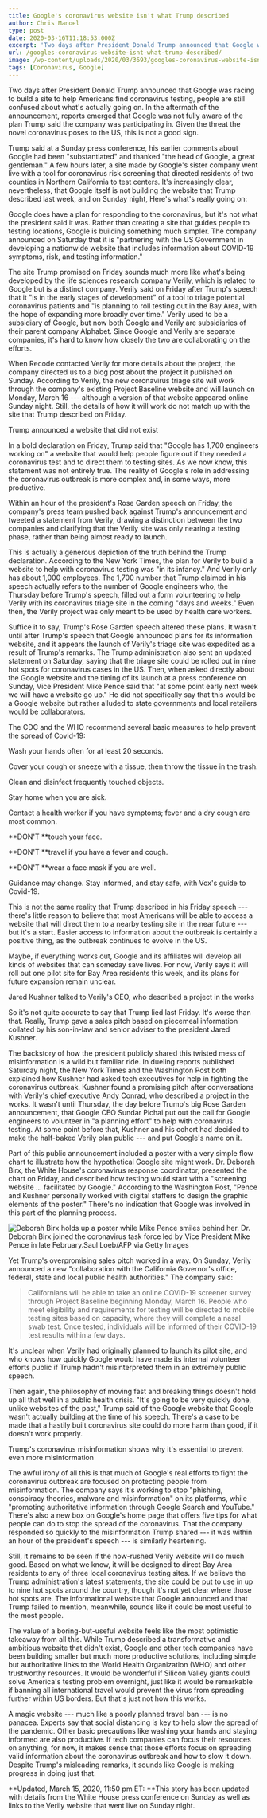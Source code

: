 ```yaml
---
title: Google's coronavirus website isn't what Trump described
author: Chris Manoel
type: post
date: 2020-03-16T11:18:53.000Z
excerpt: 'Two days after President Donald Trump announced that Google was racing to build a site to help Americans find coronavirus testing, people are still confused about what''s actually going on. In the aftermath of the announcement, reports emerged that Google was not fully aware of the plan Trump said the company was participating in. Given&hellip;'
url: /googles-coronavirus-website-isnt-what-trump-described/
image: /wp-content/uploads/2020/03/3693/googles-coronavirus-website-isnt-what-trump-described.jpg
tags: [Coronavirus, Google]
---
```


Two days after President Donald Trump announced that Google was racing to build a site to help Americans find coronavirus testing, people are still confused about what's actually going on. In the aftermath of the announcement, reports emerged that Google was not fully aware of the plan Trump said the company was participating in. Given the threat the novel coronavirus poses to the US, this is not a good sign.

Trump said at a Sunday press conference, his earlier comments about Google had been "substantiated" and thanked "the head of Google, a great gentleman." A few hours later, a site made by Google's sister company went live with a tool for coronavirus risk screening that directed residents of two counties in Northern California to test centers. It's increasingly clear, nevertheless, that Google itself is not building the website that Trump described last week, and on Sunday night, Here's what's really going on:

Google does have a plan for responding to the coronavirus, but it's not what the president said it was. Rather than creating a site that guides people to testing locations, Google is building something much simpler. The company announced on Saturday that it is "partnering with the US Government in developing a nationwide website that includes information about COVID-19 symptoms, risk, and testing information."

The site Trump promised on Friday sounds much more like what's being developed by the life sciences research company Verily, which is related to Google but is a distinct company. Verily said on Friday after Trump's speech that it "is in the early stages of development" of a tool to triage potential coronavirus patients and "is planning to roll testing out in the Bay Area, with the hope of expanding more broadly over time." Verily used to be a subsidiary of Google, but now both Google and Verily are subsidiaries of their parent company Alphabet. Since Google and Verily are separate companies, it's hard to know how closely the two are collaborating on the efforts.

When Recode contacted Verily for more details about the project, the company directed us to a blog post about the project it published on Sunday. According to Verily, the new coronavirus triage site will work through the company's existing Project Baseline website and will launch on Monday, March 16 --- although a version of that website appeared online Sunday night. Still, the details of how it will work do not match up with the site that Trump described on Friday.

Trump announced a website that did not exist

In a bold declaration on Friday, Trump said that "Google has 1,700 engineers working on" a website that would help people figure out if they needed a coronavirus test and to direct them to testing sites. As we now know, this statement was not entirely true. The reality of Google's role in addressing the coronavirus outbreak is more complex and, in some ways, more productive.

Within an hour of the president's Rose Garden speech on Friday, the company's press team pushed back against Trump's announcement and tweeted a statement from Verily, drawing a distinction between the two companies and clarifying that the Verily site was only nearing a testing phase, rather than being almost ready to launch.

This is actually a generous depiction of the truth behind the Trump declaration. According to the New York Times, the plan for Verily to build a website to help with coronavirus testing was "in its infancy." And Verily only has about 1,000 employees. The 1,700 number that Trump claimed in his speech actually refers to the number of Google engineers who, the Thursday before Trump's speech, filled out a form volunteering to help Verily with its coronavirus triage site in the coming "days and weeks." Even then, the Verily project was only meant to be used by health care workers.

Suffice it to say, Trump's Rose Garden speech altered these plans. It wasn't until after Trump's speech that Google announced plans for its information website, and it appears the launch of Verily's triage site was expedited as a result of Trump's remarks. The Trump administration also sent an updated statement on Saturday, saying that the triage site could be rolled out in nine hot spots for coronavirus cases in the US. Then, when asked directly about the Google website and the timing of its launch at a press conference on Sunday, Vice President Mike Pence said that "at some point early next week we will have a website go up." He did not specifically say that this would be a Google website but rather alluded to state governments and local retailers would be collaborators.

The CDC and the WHO recommend several basic measures to help prevent the spread of Covid-19:

Wash your hands often for at least 20 seconds.

Cover your cough or sneeze with a tissue, then throw the tissue in the trash.

Clean and disinfect frequently touched objects.

Stay home when you are sick.

Contact a health worker if you have symptoms; fever and a dry cough are most common.

**DON'T **touch your face.

**DON'T **travel if you have a fever and cough.

**DON'T **wear a face mask if you are well.

Guidance may change. Stay informed, and stay safe, with Vox's guide to Covid-19.

This is not the same reality that Trump described in his Friday speech --- there's little reason to believe that most Americans will be able to access a website that will direct them to a nearby testing site in the near future --- but it's a start. Easier access to information about the outbreak is certainly a positive thing, as the outbreak continues to evolve in the US.

Maybe, if everything works out, Google and its affiliates will develop all kinds of websites that can someday save lives. For now, Verily says it will roll out one pilot site for Bay Area residents this week, and its plans for future expansion remain unclear.

Jared Kushner talked to Verily's CEO, who described a project in the works

So it's not quite accurate to say that Trump lied last Friday. It's worse than that. Really, Trump gave a sales pitch based on piecemeal information collated by his son-in-law and senior adviser to the president Jared Kushner.

The backstory of how the president publicly shared this twisted mess of misinformation is a wild but familiar ride. In dueling reports published Saturday night, the New York Times and the Washington Post both explained how Kushner had asked tech executives for help in fighting the coronavirus outbreak. Kushner found a promising pitch after conversations with Verily's chief executive Andy Conrad, who described a project in the works. It wasn't until Thursday, the day before Trump's big Rose Garden announcement, that Google CEO Sundar Pichai put out the call for Google engineers to volunteer in "a planning effort" to help with coronavirus testing. At some point before that, Kushner and his cohort had decided to make the half-baked Verily plan public --- and put Google's name on it.

Part of this public announcement included a poster with a very simple flow chart to illustrate how the hypothetical Google site might work. Dr. Deborah Birx, the White House's coronavirus response coordinator, presented the chart on Friday, and described how testing would start with a "screening website … facilitated by Google." According to the Washington Post, "Pence and Kushner personally worked with digital staffers to design the graphic elements of the poster." There's no indication that Google was involved in this part of the planning process.

![Deborah Birx holds up a poster while Mike Pence smiles behind her.](https://cdn.vox-cdn.com/thumbor/y0WlwL-UQNoyxU8lTq1LzFVrsMs=/0x0:3724x2500/1200x0/filters:focal(0x0:3724x2500):no_upscale()/cdn.vox-cdn.com/uploads/chorus_asset/file/19799566/1206996908.jpg.jpg)  Dr. Deborah Birx joined the coronavirus task force led by Vice President Mike Pence in late February.Saul Loeb/AFP via Getty Images

Yet Trump's overpromising sales pitch worked in a way. On Sunday, Verily announced a new "collaboration with the California Governor's office, federal, state and local public health authorities." The company said:

> Californians will be able to take an online COVID-19 screener survey through Project Baseline beginning Monday, March 16. People who meet eligibility and requirements for testing will be directed to mobile testing sites based on capacity, where they will complete a nasal swab test. Once tested, individuals will be informed of their COVID-19 test results within a few days.

It's unclear when Verily had originally planned to launch its pilot site, and who knows how quickly Google would have made its internal volunteer efforts public if Trump hadn't misinterpreted them in an extremely public speech.

Then again, the philosophy of moving fast and breaking things doesn't hold up all that well in a public health crisis. "It's going to be very quickly done, unlike websites of the past," Trump said of the Google website that Google wasn't actually building at the time of his speech. There's a case to be made that a hastily built coronavirus site could do more harm than good, if it doesn't work properly.

Trump's coronavirus misinformation shows why it's essential to prevent even more misinformation

The awful irony of all this is that much of Google's real efforts to fight the coronavirus outbreak are focused on protecting people from misinformation. The company says it's working to stop "phishing, conspiracy theories, malware and misinformation" on its platforms, while "promoting authoritative information through Google Search and YouTube." There's also a new box on Google's home page that offers five tips for what people can do to stop the spread of the coronavirus. That the company responded so quickly to the misinformation Trump shared --- it was within an hour of the president's speech --- is similarly heartening.

Still, it remains to be seen if the now-rushed Verily website will do much good. Based on what we know, it will be designed to direct Bay Area residents to any of three local coronavirus testing sites. If we believe the Trump administration's latest statements, the site could be put to use in up to nine hot spots around the country, though it's not yet clear where those hot spots are. The informational website that Google announced and that Trump failed to mention, meanwhile, sounds like it could be most useful to the most people.

The value of a boring-but-useful website feels like the most optimistic takeaway from all this. While Trump described a transformative and ambitious website that didn't exist, Google and other tech companies have been building smaller but much more productive solutions, including simple but authoritative links to the World Health Organization (WHO) and other trustworthy resources. It would be wonderful if Silicon Valley giants could solve America's testing problem overnight, just like it would be remarkable if banning all international travel would prevent the virus from spreading further within US borders. But that's just not how this works.

A magic website --- much like a poorly planned travel ban --- is no panacea. Experts say that social distancing is key to help slow the spread of the pandemic. Other basic precautions like washing your hands and staying informed are also productive. If tech companies can focus their resources on anything, for now, it makes sense that those efforts focus on spreading valid information about the coronavirus outbreak and how to slow it down. Despite Trump's misleading remarks, it sounds like Google is making progress in doing just that.

**Updated, March 15, 2020, 11:50 pm ET: **This story has been updated with details from the White House press conference on Sunday as well as links to the Verily website that went live on Sunday night.
